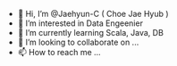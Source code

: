 - 👋 Hi, I’m @Jaehyun-C ( Choe Jae Hyub )
- 👀 I’m interested in Data Engeenier
- 🌱 I’m currently learning Scala, Java, DB
- 💞️ I’m looking to collaborate on ...
- 📫 How to reach me ...

<!---
Jaehyun-C/Jaehyun-C is a ✨ special ✨ repository because its `README.md` (this file) appears on your GitHub profile.
You can click the Preview link to take a look at your changes.
--->
